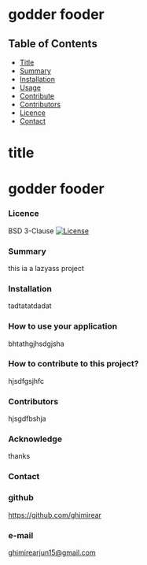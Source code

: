 # godder fooder
## Table of Contents
- [Title](#title)
- [Summary](#summary)
- [Installation](#installation)
- [Usage](#usage)
- [Contribute](#contribute)
- [Contributors](#contributors)
- [Licence](#licence)
- [Contact](#contact)
# title
# godder fooder
### Licence 

BSD 3-Clause
[![License](https://img.shields.io/badge/License-BSD%203--Clause-blue.svg)](https://opensource.org/licenses/BSD-3-Clause)

### Summary 
this ia a lazyass project
### Installation 
tadtatatdadat
### How to use your application 
bhtathgjhsdgjsha 
### How to contribute to this project?
hjsdfgsjhfc
### Contributors 
hjsgdfbshja

### Acknowledge 
thanks
### Contact
### github 
https://github.com/ghimirear
### e-mail
ghimirearjun15@gmail.com
